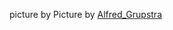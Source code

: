picture by Picture by <a href='https://pixabay.com/photos/water-sunset-reflection-dusk-7709322'>Alfred_Grupstra</a>